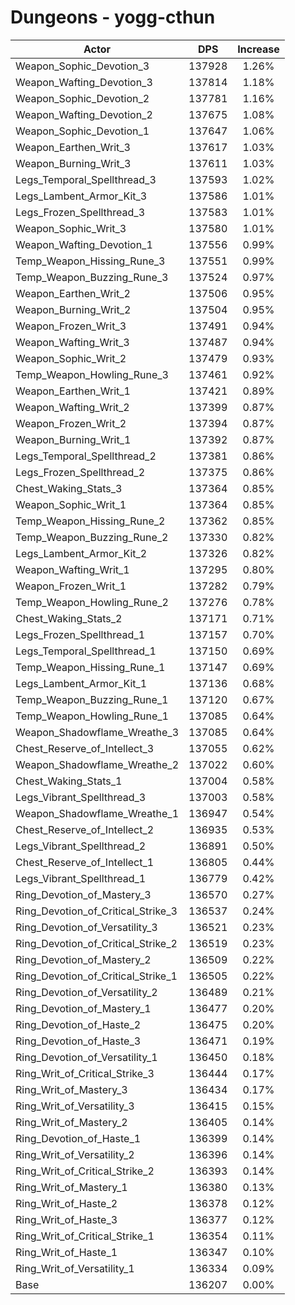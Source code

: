 # Dungeons - yogg-cthun
| Actor | DPS | Increase |
|---|:---:|:---:|
|Weapon_Sophic_Devotion_3|137928|1.26%|
|Weapon_Wafting_Devotion_3|137814|1.18%|
|Weapon_Sophic_Devotion_2|137781|1.16%|
|Weapon_Wafting_Devotion_2|137675|1.08%|
|Weapon_Sophic_Devotion_1|137647|1.06%|
|Weapon_Earthen_Writ_3|137617|1.03%|
|Weapon_Burning_Writ_3|137611|1.03%|
|Legs_Temporal_Spellthread_3|137593|1.02%|
|Legs_Lambent_Armor_Kit_3|137586|1.01%|
|Legs_Frozen_Spellthread_3|137583|1.01%|
|Weapon_Sophic_Writ_3|137580|1.01%|
|Weapon_Wafting_Devotion_1|137556|0.99%|
|Temp_Weapon_Hissing_Rune_3|137551|0.99%|
|Temp_Weapon_Buzzing_Rune_3|137524|0.97%|
|Weapon_Earthen_Writ_2|137506|0.95%|
|Weapon_Burning_Writ_2|137504|0.95%|
|Weapon_Frozen_Writ_3|137491|0.94%|
|Weapon_Wafting_Writ_3|137487|0.94%|
|Weapon_Sophic_Writ_2|137479|0.93%|
|Temp_Weapon_Howling_Rune_3|137461|0.92%|
|Weapon_Earthen_Writ_1|137421|0.89%|
|Weapon_Wafting_Writ_2|137399|0.87%|
|Weapon_Frozen_Writ_2|137394|0.87%|
|Weapon_Burning_Writ_1|137392|0.87%|
|Legs_Temporal_Spellthread_2|137381|0.86%|
|Legs_Frozen_Spellthread_2|137375|0.86%|
|Chest_Waking_Stats_3|137364|0.85%|
|Weapon_Sophic_Writ_1|137364|0.85%|
|Temp_Weapon_Hissing_Rune_2|137362|0.85%|
|Temp_Weapon_Buzzing_Rune_2|137330|0.82%|
|Legs_Lambent_Armor_Kit_2|137326|0.82%|
|Weapon_Wafting_Writ_1|137295|0.80%|
|Weapon_Frozen_Writ_1|137282|0.79%|
|Temp_Weapon_Howling_Rune_2|137276|0.78%|
|Chest_Waking_Stats_2|137171|0.71%|
|Legs_Frozen_Spellthread_1|137157|0.70%|
|Legs_Temporal_Spellthread_1|137150|0.69%|
|Temp_Weapon_Hissing_Rune_1|137147|0.69%|
|Legs_Lambent_Armor_Kit_1|137136|0.68%|
|Temp_Weapon_Buzzing_Rune_1|137120|0.67%|
|Temp_Weapon_Howling_Rune_1|137085|0.64%|
|Weapon_Shadowflame_Wreathe_3|137085|0.64%|
|Chest_Reserve_of_Intellect_3|137055|0.62%|
|Weapon_Shadowflame_Wreathe_2|137022|0.60%|
|Chest_Waking_Stats_1|137004|0.58%|
|Legs_Vibrant_Spellthread_3|137003|0.58%|
|Weapon_Shadowflame_Wreathe_1|136947|0.54%|
|Chest_Reserve_of_Intellect_2|136935|0.53%|
|Legs_Vibrant_Spellthread_2|136891|0.50%|
|Chest_Reserve_of_Intellect_1|136805|0.44%|
|Legs_Vibrant_Spellthread_1|136779|0.42%|
|Ring_Devotion_of_Mastery_3|136570|0.27%|
|Ring_Devotion_of_Critical_Strike_3|136537|0.24%|
|Ring_Devotion_of_Versatility_3|136521|0.23%|
|Ring_Devotion_of_Critical_Strike_2|136519|0.23%|
|Ring_Devotion_of_Mastery_2|136509|0.22%|
|Ring_Devotion_of_Critical_Strike_1|136505|0.22%|
|Ring_Devotion_of_Versatility_2|136489|0.21%|
|Ring_Devotion_of_Mastery_1|136477|0.20%|
|Ring_Devotion_of_Haste_2|136475|0.20%|
|Ring_Devotion_of_Haste_3|136471|0.19%|
|Ring_Devotion_of_Versatility_1|136450|0.18%|
|Ring_Writ_of_Critical_Strike_3|136444|0.17%|
|Ring_Writ_of_Mastery_3|136434|0.17%|
|Ring_Writ_of_Versatility_3|136415|0.15%|
|Ring_Writ_of_Mastery_2|136405|0.14%|
|Ring_Devotion_of_Haste_1|136399|0.14%|
|Ring_Writ_of_Versatility_2|136396|0.14%|
|Ring_Writ_of_Critical_Strike_2|136393|0.14%|
|Ring_Writ_of_Mastery_1|136380|0.13%|
|Ring_Writ_of_Haste_2|136378|0.12%|
|Ring_Writ_of_Haste_3|136377|0.12%|
|Ring_Writ_of_Critical_Strike_1|136354|0.11%|
|Ring_Writ_of_Haste_1|136347|0.10%|
|Ring_Writ_of_Versatility_1|136334|0.09%|
|Base|136207|0.00%|
